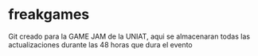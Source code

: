 # freakgames
Git creado para la GAME JAM de la UNIAT, aqui se almacenaran todas las actualizaciones durante las 48 horas que dura el evento
